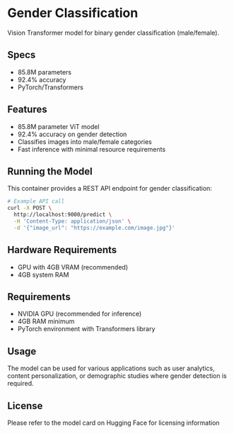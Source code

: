 # Gender Classification

Vision Transformer model for binary gender classification (male/female).

## Specs

- 85.8M parameters
- 92.4% accuracy
- PyTorch/Transformers

## Features

- 85.8M parameter ViT model
- 92.4% accuracy on gender detection
- Classifies images into male/female categories
- Fast inference with minimal resource requirements

## Running the Model

This container provides a REST API endpoint for gender classification:

```bash
# Example API call
curl -X POST \
  http://localhost:9000/predict \
  -H 'Content-Type: application/json' \
  -d '{"image_url": "https://example.com/image.jpg"}'
```

## Hardware Requirements

- GPU with 4GB VRAM (recommended)
- 4GB system RAM

## Requirements

- NVIDIA GPU (recommended for inference)
- 4GB RAM minimum
- PyTorch environment with Transformers library

## Usage

The model can be used for various applications such as user analytics, content personalization, or demographic studies where gender detection is required.

## License

Please refer to the model card on Hugging Face for licensing information 